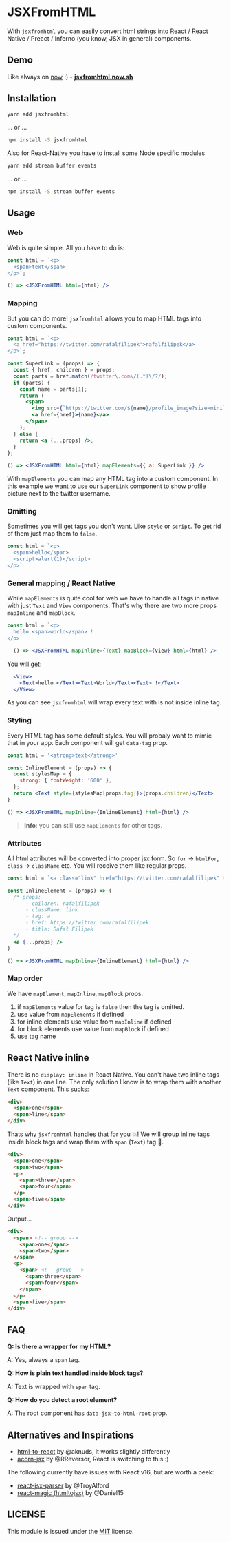 # JSXFromHTML

With `jsxfromhtml` you can easily convert html strings into React / React Native / Preact / Inferno (you know, JSX in general) components.

## Demo

Like always on [now](https://now.sh) :) - [**jsxfromhtml.now.sh**](https://jsxfromhtml.now.sh/)

## Installation

```sh
yarn add jsxfromhtml
```
... or ...
```sh
npm install -S jsxfromhtml
```

Also for React-Native you have to install some Node specific modules

```sh
yarn add stream buffer events
```
... or ...
```sh
npm install -S stream buffer events
```

## Usage

### Web

Web is quite simple. All you have to do is:

```jsx
const html = `<p>
  <span>text</span>
</p>`;

() => <JSXFromHTML html={html} />
```

### Mapping

But you can do more! `jsxfromhtml` allows you to map HTML tags into custom components.

```jsx
const html = `<p>
  <a href="https://twitter.com/rafalfilipek">rafalfilipek</a>
</p>`;

const SuperLink = (props) => {
  const { href, children } = props;
  const parts = href.match(/twitter\.com\/(.*)\/?/);
  if (parts) {
    const name = parts[1];
    return (
      <span>
        <img src={`https://twitter.com/${name}/profile_image?size=mini`} />
        <a href={href}>{name}</a>
      </span>
    );
  } else {
    return <a {...props} />;
  }
};

() => <JSXFromHTML html={html} mapElements={{ a: SuperLink }} />
```

With `mapElements` you can map any HTML tag into
a custom component.
In this example we want to use our `SuperLink` component
to show profile picture next to the twitter username.

### Omitting

Sometimes you will get tags you don't want.
 Like `style` or `script`.
To get rid of them just map them to `false`.

```jsx
const html = `<p>
  <span>hello</span>
  <script>alert(1)</script>
</p>`
```

### General mapping / React Native

While `mapElements` is quite cool for web we have to
handle all tags in native with just `Text` and `View`
components. That's why there are two more props
`mapInline` and `mapBlock`.

```jsx
const html = `<p>
  hello <span>world</span> !
</p>`

  () => <JSXFromHTML mapInline={Text} mapBlock={View} html={html} />
```

You will get:

```jsx
  <View>
    <Text>hello </Text><Text>World</Text><Text> !</Text>
  </View>
```

As you can see `jsxfromhtml` will wrap every text with
is not inside inline tag.

### Styling

Every HTML tag has some default styles.
You will probaly want to mimic that in your app.
Each component will get `data-tag` prop.

```jsx
const html = '<strong>text</strong>'

const InlineElement = (props) => {
  const stylesMap = {
    strong: { fontWeight: '600' },
  };
  return <Text style={stylesMap[props.tag]}>{props.children}</Text>
}

() => <JSXFromHTML mapInline={InlineElement} html={html} />
```

> **Info**: you can still use `mapElements` for other tags.

### Attributes

All html attributes will be converted into proper jsx form.
So `for` -> `htmlFor`, `class` -> `className` etc.
You will receive them like regular props.

```jsx
const html = `<a class="link" href="https://twitter.com/rafalfilipek" title="Rafał Filipek">rafalfilipek</a>`

const InlineElement = (props) => (
  /* props:
      - children: rafalfilipek
      - className: link
      - tag: a
      - href: https://twitter.com/rafalfilipek
      - title: Rafał Filipek
  */
  <a {...props} />
)

() => <JSXFromHTML mapInline={InlineElement} html={html} />
```

### Map order

We have `mapElement`, `mapInline`, `mapBlock` props.

1. if `mapElements` value for tag is `false` then the tag is omitted.
2. use value from `mapElements` if defined
3. for inline elements use value from `mapInline` if defined
4. for block elements use value from `mapBlock` if defined
5. use tag name

## React Native inline

There is no `display: inline` in React Native.
 You can't have two inline tags (like `Text`) in one line. The only solution I know is to wrap them with another `Text` component. This sucks:

```html
<div>
  <span>one</span>
  <span>line</span>
</div>
```
Thats why `jsxfromhtml` handles that for you 💥! We will group inline tags inside block tags and wrap them with `span` (`Text`) tag 🤙.

```html
<div>
  <span>one</span>
  <span>two</span>
  <p>
    <span>three</span>
    <span>four</span>
  </p>
  <span>five</span>
</div>
```
Output...
```html
<div>
  <span> <!-- group -->
    <span>one</span>
    <span>two</span>
  </span>
  <p>
    <span> <!-- group -->
      <span>three</span>
      <span>four</span>
    </span>
  </p>
  <span>five</span>
</div>
```

## FAQ

**Q: Is there a wrapper for my HTML?**

A: Yes, always a `span` tag.

**Q: How is plain text handled inside block tags?**

A: Text is wrapped with `span` tag.

**Q: How do you detect a root element?**

A: The root component has `data-jsx-to-html-root` prop.

## Alternatives and Inspirations

* [html-to-react][1] by @aknuds, it works slightly differently
* [acorn-jsx][4] by @RReversor, React is switching to this :)

The following currently have issues with React v16, but are worth a peek:

* [react-jsx-parser][2] by @TroyAlford
* [react-magic (htmltojsx)][3] by @Daniel15



## LICENSE

This module is issued under the [MIT](blob/master/LICENSE) license.

[1]: https://github.com/aknuds1/html-to-react
[2]: https://github.com/TroyAlford/react-jsx-parser
[3]: https://github.com/reactjs/react-magic
[4]: https://github.com/RReverser/acorn-jsx
